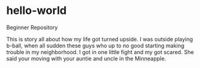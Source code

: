 # hello-world
Beginner Repository

This is story all about how my life got turned upside. I was outside playing b-ball, when all sudden these guys who up to no good starting making trouble in my neighborhood. I got in one little fight and my got scared. She said your moving with your auntie and uncle in the Minneapple. 
